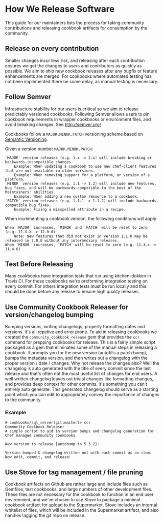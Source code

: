 # How We Release Software

This guide for our maintainers lists the process for taking community contributions and releasing cookbook artifacts for consumption by the community.

## Release on every contribution

Smaller changes incur less risk, and releasing after each contribution ensures we get the changes to users and contributors as quickly as possible. We aim to ship new cookbook releases after any bugfix or feature enhancements are merged. For cookbooks where automated testing has not been implemented there be some delay, as manual testing is necessary.

## Follow Semver

Infrastructure stability for our users is critical so we aim to release predictably versioned cookbooks. Following Semver allows users to pin cookbook requirements in wrapper cookbooks or environment files, and avoid breaking changes. See <http://semver.org/>

Cookbooks follow a `MAJOR.MINOR.PATCH` versioning scheme based on [Semantic Versioning](http://semver.org/).  

Given a version number `MAJOR.MINOR.PATCH`:

    `MAJOR` version releases (e.g. 1.x -> 2.x) will include breaking or backwards-incompatible changes.
        Example: When updating a cookbook to use new chef-client features that are not available in older versions.
        Example: When removing support for a platform, or version of a platform.
    `MINOR` version releases (e.g. 1.1 -> 1.2) will include new features, bug fixes, and will be backwards-compatible to the best of the Maintainers' abilities.
        Example: When adding a new custom resource to a cookbook.
    `PATCH` version releases (e.g. 1.1.1 -> 1.1.2) will include backwards-compatible bug fixes.
        Example: Fixing a misspelled attribute in a recipe.

When incrementing a cookbook version, the following conditions will apply:

    When `MAJOR` increases, `MINOR` and `PATCH` will be reset to zero (e.g. 11.X.X -> 12.0.0)
        Note: New features that did not exist in version 1.1.0 may be released in 2.0.0 without any intermediary releases.
    When `MINOR` increases, `PATCH` will be reset to zero (e.g. 11.3.x -> 11.4.0)

## Test Before Releasing

Many cookbooks have integration tests that run using kitchen-dokken in Travis CI. For these cookbooks we're preforming integration testing on every commit. For others integration tests must be run locally and this should be done before any release to ensure high quality releases.

## Use Community Cookbook Releaser for version/changelog bumping

Bumping versions, writing changelogs, properly formatting dates and versions. It's all repetive and error prone. To aid in releasing cookbooks we created the `community_cookbook_release` gem that provides the `ccr` command for prepping cookbooks for release. This is a fairly simple script packaged as a gem that eliminates some of the manual steps in releasing a cookbook. It prompts you for the new version (autofills a patch bump), bumps the metadata version, and then writes out a changelog with the proper version / date / changes. Why not release the changes also? Well the changelog is auto generated with the title of every commit since the last release and that's often not the most useful list of changes for end users. A well written changelog leaves out trivial changes like formatting changes, and provides deep context for other commits. It's something you can't entirely auto generate. This generated changelog should serve as a starting point which you can edit to appropriately convey the importance of changes to the community.

### Example

```
# cookbooks/sql_server(git:master)≻ ccr
Community Cookbook Releaser
A simple script to aid in version bumps and changelog generation for Chef managed community cookbooks

New version to release [autobump to 5.3.2]:

Version bumped & changelog written out with each commit as an item. Now edit, commit, and release!
```

## Use Stove for tag management / file pruning

Cookbook artifacts on Github are rather large and include files such as Gemfiles, test cookbooks, and large numbers of other development files. These files are not necessary for the cookbook to function in an end user environment, and we've chosen to use Stove to package a minimal cookbook artifact for upload to the Supermarket. Stove includes an internal whitelist of files, which will be included in the Supermarket artifact, and also handles tagging the git repo on release.
